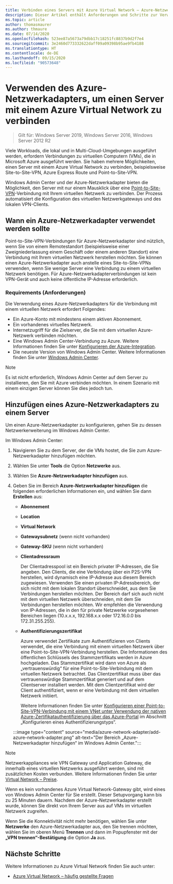 ```yaml
---
title: Verbinden eines Servers mit Azure Virtual Network – Azure-Netzwerkadapter
description: Dieser Artikel enthält Anforderungen und Schritte zur Verwendung des Azure-Netzwerkadapters, um einen Server mit einem Azure Virtual Network zu verbinden.
ms.topic: article
author: thomasmaurer
ms.author: thmaure
ms.date: 07/14/2020
ms.openlocfilehash: 523ee87a5673a79dbb17c18251fc8837b9d2f7e4
ms.sourcegitcommit: 3e2460d773332622daff09a09398b95ae9fb4188
ms.translationtype: HT
ms.contentlocale: de-DE
ms.lasthandoff: 09/15/2020
ms.locfileid: "90573648"
---
```

# <a name="use-azure-network-adapter-to-connect-a-server-to-an-azure-virtual-network"></a>Verwenden des Azure-Netzwerkadapters, um einen Server mit einem Azure Virtual Network zu verbinden

>Gilt für: Windows Server 2019, Windows Server 2016, Windows Server 2012 R2

Viele Workloads, die lokal und in Multi-Cloud-Umgebungen ausgeführt werden, erfordern Verbindungen zu virtuellen Computern (VMs), die in Microsoft Azure ausgeführt werden. Sie haben mehrere Möglichkeiten, einen Server mit einem Azure Virtual Network zu verbinden, beispielsweise Site-to-Site-VPN, Azure Express Route und Point-to-Site-VPN.

Windows Admin Center und der Azure-Netzwerkadapter bieten die Möglichkeit, den Server mit nur einem Mausklick über eine [Point-to-Site-VPN](/azure/vpn-gateway/vpn-gateway-howto-point-to-site-resource-manager-portal)-Verbindung mit Ihrem virtuellen Netzwerk zu verbinden. Der Prozess automatisiert die Konfiguration des virtuellen Netzwerkgateways und des lokalen VPN-Clients.

## <a name="when-to-use-azure-network-adapter"></a>Wann ein Azure-Netzwerkadapter verwendet werden sollte
Point-to-Site-VPN-Verbindungen für Azure-Netzwerkadapter sind nützlich, wenn Sie von einem Remotestandort (beispielsweise einer Zweigniederlassung einem Geschäft oder einem anderen Standort) eine Verbindung mit Ihrem virtuellen Netzwerk herstellen möchten. Sie können einen Azure-Netzwerkadapter auch anstelle eines Site-to-Site-VPNs verwenden, wenn Sie wenige Server eine Verbindung zu einem virtuellen Netzwerk benötigen. Für Azure-Netzwerkadapterverbindungen ist kein VPN-Gerät und auch keine öffentliche IP-Adresse erforderlich.

### <a name="requirements"></a>Requirements (Anforderungen)
Die Verwendung eines Azure-Netzwerkadapters für die Verbindung mit einem virtuellen Netzwerk erfordert Folgendes:
- Ein Azure-Konto mit mindestens einem aktiven Abonnement.
- Ein vorhandenes virtuelles Netzwerk.
- Internetzugriff für die Zielserver, die Sie mit dem virtuellen Azure-Netzwerk verbinden möchten.
- Eine Windows Admin Center-Verbindung zu Azure.
  Weitere Informationen finden Sie unter [Konfigurieren der Azure-Integration](/windows-server/manage/windows-admin-center/azure/azure-integration).
- Die neueste Version von Windows Admin Center.
  Weitere Informationen finden Sie unter [Windows Admin Center](https://www.microsoft.com/windows-server/windows-admin-center).

> [!NOTE]
> Es ist nicht erforderlich, Windows Admin Center auf dem Server zu installieren, den Sie mit Azure verbinden möchten. In einem Szenario mit einem einzigen Server können Sie dies jedoch tun.

## <a name="add-an-azure-network-adapter-to-a-server"></a>Hinzufügen eines Azure-Netzwerkadapters zu einem Server
Um einen Azure-Netzwerkadapter zu konfigurieren, gehen Sie zu dessen Netzwerkerweiterung im Windows Admin Center.

Im Windows Admin Center:
1. Navigieren Sie zu dem Server, der die VMs hostet, die Sie zum Azure-Netzwerkadapter hinzufügen möchten.
1. Wählen Sie unter **Tools** die Option **Netzwerke** aus.
1. Wählen Sie **Azure-Netzwerkadapter hinzufügen** aus.
1. Geben Sie im Bereich **Azure-Netzwerkadapter hinzufügen** die folgenden erforderlichen Informationen ein, und wählen Sie dann **Erstellen** aus:
    - **Abonnement**
    - **Location**
    - **Virtual Network**
    - **Gatewaysubnetz** (wenn nicht vorhanden)
    - **Gateway-SKU** (wenn nicht vorhanden)
    - **Clientadressraum**

        Der Clientadresspool ist ein Bereich privater IP-Adressen, die Sie angeben. Den Clients, die eine Verbindung über ein P2S-VPN herstellen, wird dynamisch eine IP-Adresse aus diesem Bereich zugewiesen. Verwenden Sie einen privaten IP-Adressbereich, der sich nicht mit dem lokalen Standort überschneidet, aus dem Sie Verbindungen herstellen möchten. Der Bereich darf sich auch nicht mit dem virtuellen Netzwerk überschneiden, mit dem Sie Verbindungen herstellen möchten. Wir empfehlen die Verwendung von IP-Adressen, die in den für private Netzwerke vorgesehenen Bereichen liegen (10.x.x.x, 192.168.x.x oder 172.16.0.0 bis 172.31.255.255).

    - **Authentifizierungszertifikat**

        Azure verwendet Zertifikate zum Authentifizieren von Clients verwendet, die eine Verbindung mit einem virtuellen Netzwerk über eine Point-to-Site-VPN-Verbindung herstellen. Die Informationen des öffentlichen Schlüssels des Stammzertifikats werden in Azure hochgeladen. Das Stammzertifikat wird dann von Azure als „vertrauenswürdig“ für eine Point-to-Site-Verbindung mit dem virtuellen Netzwerk betrachtet. Das Clientzertifikat muss über das vertrauenswürdige Stammzertifikat generiert und auf dem Clientserver installiert werden. Mit dem Clientzertifikat wird der Client authentifiziert, wenn er eine Verbindung mit dem virtuellen Netzwerk initiiert.
    
        Weitere Informationen finden Sie unter [Konfigurieren einer Point-to-Site-VPN-Verbindung mit einem VNet unter Verwendung der nativen Azure-Zertifikatauthentifizierung über das Azure-Portal](/azure/vpn-gateway/vpn-gateway-howto-point-to-site-resource-manager-portal) im Abschnitt „Konfigurieren eines Authentifizierungstyps“.

    :::image type="content" source="media/azure-network-adapter/add-azure-network-adapter.png" alt-text="Der Bereich „Azure-Netzwerkadapter hinzufügen“ im Windows Admin Center.":::

> [!NOTE]
> Netzwerkappliances wie VPN Gateway und Application Gateway, die innerhalb eines virtuellen Netzwerks ausgeführt werden, sind mit zusätzlichen Kosten verbunden. Weitere Informationen finden Sie unter [Virtual Network – Preise](https://azure.microsoft.com/pricing/details/virtual-network/).

Wenn es kein vorhandenes Azure Virtual Network-Gateway gibt, wird eines von Windows Admin Center für Sie erstellt. Dieser Setupvorgang kann bis zu 25 Minuten dauern. Nachdem der Azure-Netzwerkadapter erstellt wurde, können Sie direkt von Ihrem Server aus auf VMs im virtuellen Netzwerk zugreifen.

Wenn Sie die Konnektivität nicht mehr benötigen, wählen Sie unter **Netzwerke** den Azure-Netzwerkadapter aus, den Sie trennen möchten, wählen Sie im oberen Menü **Trennen** und dann im Popupfenster mit der **„VPN trennen“-Bestätigung** die Option **Ja** aus.

## <a name="next-steps"></a>Nächste Schritte
Weitere Informationen zu Azure Virtual Network finden Sie auch unter:

- [Azure Virtual Network – häufig gestellte Fragen](/azure/virtual-network/virtual-networks-faq)
